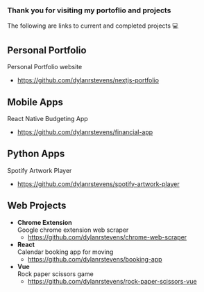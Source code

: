 ### Thank you for visiting my portoflio and projects

The following are links to current and completed projects 💻
<br>

## Personal Portfolio

Personal Portfolio website
- https://github.com/dylanrstevens/nextjs-portfolio

## Mobile Apps

React Native Budgeting App
- https://github.com/dylanrstevens/financial-app

## Python Apps

Spotify Artwork Player
- https://github.com/dylanrstevens/spotify-artwork-player

## Web Projects
- **Chrome Extension**
  <br>
  Google chrome extension web scraper
  - https://github.com/dylanrstevens/chrome-web-scraper
- **React**
  <br>
  Calendar booking app for moving
  - https://github.com/dylanrstevens/booking-app
- **Vue**
  <br>
  Rock paper scissors game
  - https://github.com/dylanrstevens/rock-paper-scissors-vue
  

